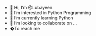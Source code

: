 - 👋 Hi, I’m @Lubayeen
- 👀 I’m interested in Python Programming
- 🌱 I’m currently learning Python 
- 💞️ I’m looking to collaborate on ...
- �To reach me  

<!---
Lubayeen/Lubayeen is a ✨ special ✨ repository because its `README.md` (this file) appears on your GitHub profile.
You can click the Preview link to take a look at your changes.
--->
